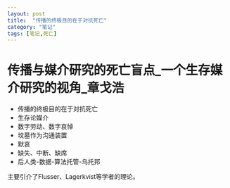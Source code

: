 ```yaml
---
layout: post
title:  "传播的终极目的在于对抗死亡"
category: "笔记"
tags: [笔记,死亡]
---
```

# 传播与媒介研究的死亡盲点_一个生存媒介研究的视角_章戈浩
- 传播的终极目的在于对抗死亡
- 生存论媒介
- 数字劳动、数字哀悼
- 坟墓作为沟通装置
- 默哀
- 缺失、中断、缺席
- 后人类-数据-算法托管-乌托邦

主要引介了Flusser、Lagerkvist等学者的理论。
